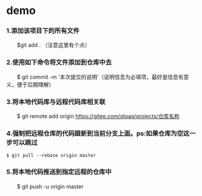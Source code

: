 # demo

### 1.添加该项目下的所有文件

　　$git add .   （注意这里有个点）

### 2.使用如下命令将文件添加到仓库中去

　　$ git commit -m '本次提交的说明'（说明信息为必填项，最好是信息有意义，便于后期理解）

### 3.将本地代码库与远程代码库相关联

　　$ git remote add origin https://gitee.com/qlqaq/projects/仓库名称

### 4.强制把远程仓库的代码跟新到当前分支上面。ps:如果仓库为空这一步可以跳过

    $ git pull --rebase origin master

### 5.将本地代码推送到指定远程的仓库中

　　$ git push -u origin master
